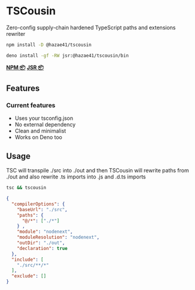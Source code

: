 # TSCousin

Zero-config supply-chain hardened TypeScript paths and extensions rewriter

```bash
npm install -D @hazae41/tscousin
```

```bash
deno install -gf -RW jsr:@hazae41/tscousin/bin
```

[**NPM 📦**](https://www.npmjs.com/package/@hazae41/tscousin) [**JSR 📦**](https://jsr.io/@hazae41/tscousin)

## Features

### Current features
- Uses your tsconfig.json
- No external dependency
- Clean and minimalist
- Works on Deno too

## Usage

TSC will transpile ./src into ./out and then TSCousin will rewrite paths from ./out and also rewrite .ts imports into .js and .d.ts imports

```bash
tsc && tscousin
```

```json
{
  "compilerOptions": {
    "baseUrl": "./src",
    "paths": {
      "@/*": ["./*"]
    } ,
    "module": "nodenext",
    "moduleResolution": "nodenext",
    "outDir": "./out",
    "declaration": true
  },
  "include": [
    "./src/**/*"
  ],
  "exclude": []
}
```